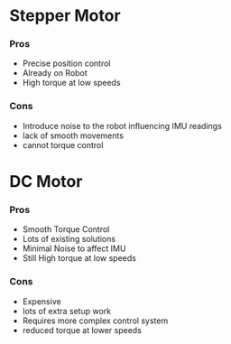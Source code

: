 # Stepper Motor
### Pros
- Precise position control
- Already on Robot
- High torque at low speeds
### Cons
- Introduce noise to the robot influencing IMU readings
- lack of smooth movements
- cannot torque control


# DC Motor
### Pros
- Smooth Torque Control
- Lots of existing solutions
- Minimal Noise to affect IMU
- Still High torque at low speeds

### Cons
- Expensive
- lots of extra setup work
- Requires more complex control system
- reduced torque at lower speeds